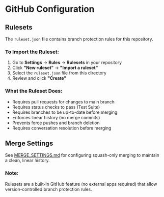 # GitHub Configuration

## Rulesets

The `ruleset.json` file contains branch protection rules for this repository.

### To Import the Ruleset:

1. Go to **Settings** → **Rules** → **Rulesets** in your repository
2. Click **"New ruleset"** → **"Import a ruleset"**
3. Select the `ruleset.json` file from this directory
4. Review and click **"Create"**

### What the Ruleset Does:

- Requires pull requests for changes to main branch
- Requires status checks to pass (Test Suite)
- Requires branches to be up-to-date before merging
- Enforces linear history (no merge commits)
- Prevents force pushes and branch deletion
- Requires conversation resolution before merging

## Merge Settings

See [MERGE_SETTINGS.md](./MERGE_SETTINGS.md) for configuring squash-only merging to maintain a clean, linear history.

### Note:

Rulesets are a built-in GitHub feature (no external apps required) that allow version-controlled branch protection rules.